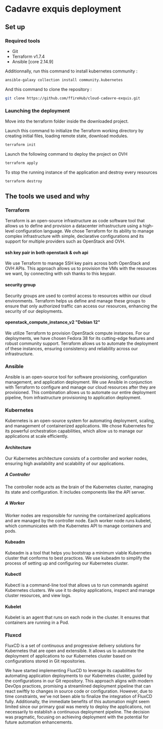 # Cadavre exquis deployment

## Set up

### Required tools

- Git
- Terraform v1.7.4
- Ansible [core 2.14.9]

Additionnally, run this command to install kubernetes community : 
```bash
ansible-galaxy collection install community.kubernetes
```

And this command to clone the repository : 
```bash
git clone https://github.com/ffireHub/cloud-cadavre-exquis.git
```


### Launching the deployment

Move into the terraform folder inside the downloaded project. 

Launch this command to initialize the Terraform working directory by creating initial files, loading remote state, download modules.
```bash
terraform init
```

Launch the following command to deploy the project on OVH
```bash
terraform apply
```

To stop the running instance of the application and destroy every resources
```bash
terraform destroy
```

## The tools we used and why

### Terraform

Terraform is an open-source infrastructure as code software tool that allows us to define and provision a datacenter infrastructure using a high-level configuration language. We chose Terraform for its ability to manage complex infrastructure with simple, declarative configurations and its support for multiple providers such as OpenStack and OVH.

#### ssh key pair in both openstack & ovh api

We use Terraform to manage SSH key pairs across both OpenStack and OVH APIs. This approach allows us to provision the VMs with the resources we want, by connecting with ssh thanks to this keypair.

#### security group

Security groups are used to control access to resources within our cloud environments. Terraform helps us define and manage these groups to ensure that only authorized traffic can access our resources, enhancing the security of our deployments.

#### openstack_compute_instance_v2 "Debian 12"

We utilize Terraform to provision OpenStack compute instances. For our deployments, we have chosen Fedora 38 for its cutting-edge features and robust community support. Terraform allows us to automate the deployment of these instances, ensuring consistency and reliability across our infrastructure.

### Ansible

Ansible is an open-source tool for software provisioning, configuration management, and application deployment. We use Ansible in conjunction with Terraform to configure and manage our cloud resources after they are provisioned. This combination allows us to automate our entire deployment pipeline, from infrastructure provisioning to application deployment.

### Kubernetes

Kubernetes is an open-source system for automating deployment, scaling, and management of containerized applications. We chose Kubernetes for its powerful orchestration capabilities, which allow us to manage our applications at scale efficiently.

#### Architecture

Our Kubernetes architecture consists of a controller and worker nodes, ensuring high availability and scalability of our applications.

##### A Controller

The controller node acts as the brain of the Kubernetes cluster, managing its state and configuration. It includes components like the API server.

##### A Worker

Worker nodes are responsible for running the containerized applications and are managed by the controller node. Each worker node runs kubelet, which communicates with the Kubernetes API to manage containers and pods.

#### Kubeadm

Kubeadm is a tool that helps you bootstrap a minimum viable Kubernetes cluster that conforms to best practices. We use kubeadm to simplify the process of setting up and configuring our Kubernetes cluster.

#### Kubectl

Kubectl is a command-line tool that allows us to run commands against Kubernetes clusters. We use it to deploy applications, inspect and manage cluster resources, and view logs.

#### Kubelet

Kubelet is an agent that runs on each node in the cluster. It ensures that containers are running in a Pod.

### Fluxcd

FluxCD is a set of continuous and progressive delivery solutions for Kubernetes that are open and extensible. It allows us to automate the deployment of applications to our Kubernetes cluster based on configurations stored in Git repositories.

We have started implementing FluxCD to leverage its capabilities for automating application deployments to our Kubernetes cluster, guided by the configurations in our Git repository. This approach aligns with modern DevOps practices, promising a streamlined deployment pipeline that can react swiftly to changes in source code or configuration. However, due to time constraints, we've not been able to finalize the integration of FluxCD fully. Additionally, the immediate benefits of this automation might seem limited since our primary goal was merely to deploy the applications, not necessarily to establish a continuous deployment pipeline. The decision was pragmatic, focusing on achieving deployment with the potential for future automation enhancements.